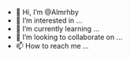 - 👋 Hi, I’m @Almrhby
- 👀 I’m interested in ...
- 🌱 I’m currently learning ...
- 💞️ I’m looking to collaborate on ...
- 📫 How to reach me ...

<!---
Almrhby/Almrhby is a ✨ special ✨ repository because its `README.md` (this file) appears on your GitHub profile.
You can click the Preview link to take a look at your changes.
--->
